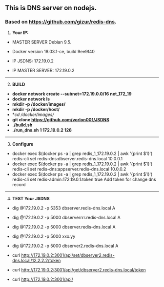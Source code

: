 ## This is DNS server on nodejs.
### Based on https://github.com/gizur/redis-dns.


1. **Your IP:**

  - MASTER SERVER Debian 9.5.
  
  - Docker version 18.03.1-ce, build 9ee9f40

  - IP JSDNS: 172.19.0.2
   
  - IP MASTER SERVER: 172.19.0.2
  
*** 

2. **BUILD**

 - **docker network create --subnet=172.19.0.0/16 net_172_19**
 - **docker network ls**
 - **mkdir -p /docker/images/**
 - **mkdir -p /docker/host/**
 - **cd /docker/images/*
 - **git clone https://github.com/vorlon001/JSDNS**
 - **./build.sh**
 - **./run_dns.sh 1 172.19.0.2 128**
*** 

3. **Configure**
 - docker exec $(docker ps -a | grep redis_1_172.19.0.2 | awk '{print $1}') redis-cli set redis-dns:dbserver.redis-dns.local 10.0.0.1
 - docker exec $(docker ps -a | grep redis_1_172.19.0.2 | awk '{print $1}') redis-cli set redis-dns:appserver.redis-dns.local 10.0.0.2
 - docker exec $(docker ps -a | grep redis_1_172.19.0.2 | awk '{print $1}') redis-cli set redis-admin:172.19.0.1:token true
 Add token for change dns record
***
 4. **TEST Your JSDNS**

  - dig @172.19.0.2 -p 5353 dbserver.redis-dns.local A
  - dig @172.19.0.2 -p 5000 dbserverrrr.redis-dns.local A
  - dig @172.19.0.2 -p 5000 dbserver.redis-dns.local A
  - dig @172.19.0.2 -p 5000 xxx.yy
  - dig @172.19.0.2 -p 5000 dbserver2.redis-dns.local A

  - curl http://172.19.0.2:3001/api/set/dbserver2.redis-dns.local/12.2.2.2/token
  - curl http://172.19.0.2:3001/api/get/dbserver2.redis-dns.local/token
  - curl http://172.19.0.2:3001/api/
